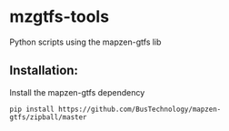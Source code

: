 # mzgtfs-tools
Python scripts using the mapzen-gtfs lib

## Installation:
Install the mapzen-gtfs dependency

    pip install https://github.com/BusTechnology/mapzen-gtfs/zipball/master
